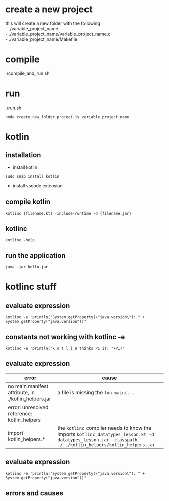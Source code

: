 # create a new project 

this will create a new folder with the following <br>
        - ./variable_project_name <br>
        - ./variable_project_name/variable_project_name.c <br> 
        - ./variable_project_name/Makefile <br>
# compile 
./compile_and_run.sh

# run 
./run.sh

```
node create_new_folder_project.js variable_project_name 
```

# kotlin 

## installation 

- install kotlin
```
sudo snap install kotlin
```

- install vscode extension

## compile kotlin 
```
kotlinc {filename.kt} -include-runtime -d {filename.jar}
```

## kotlinc 
```
kotlinc -help
```


## run the application 
```
java -jar hello.jar
```


# kotlinc stuff



## evaluate expression
```
kotlinc -e 'println("System.getProperty(\"java.version\"): " + System.getProperty("java.version"))'
```

## constants not working with kotlinc -e
```
kotlinc -e 'println("k o t l i n thinks PI is: "+PI)'
```

## evaluate expression
|error|cause|
|---|---|
|no main manifest attribute, in ./kotlin_helpers.jar| a file is missing the `fun main(...`|
|error: unresolved reference: kotlin_helpers<br />
import kotlin_helpers.*|the `kotlinc` compiler needs to know the imports `kotlinc datatypes_lesson.kt -d datatypes_lesson.jar -classpath ./../kotlin_helpers/kotlin_helpers.jar`|


## evaluate expression
```
kotlinc -e 'println("System.getProperty(\"java.version\"): " + System.getProperty("java.version"))'
```


## errors and causes
